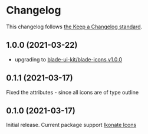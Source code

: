# Changelog

This changelog follows [the Keep a Changelog standard](https://keepachangelog.com).

## 1.0.0 (2021-03-22)
* upgrading to [blade-ui-kit/blade-icons v1.0.0](https://github.com/blade-ui-kit/blade-icons/releases/tag/1.0.0)

## 0.1.1 (2021-03-17)
Fixed the attributes - since all icons are of type outline

## 0.1.0 (2021-03-17)

Initial release.
Current package support [Ikonate Icons](https://github.com/mikolajdobrucki/ikonate/releases/tag/v1.1.1)
